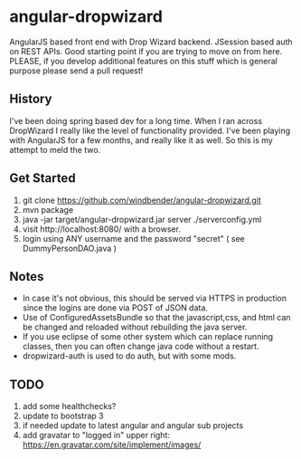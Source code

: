 angular-dropwizard
==================

AngularJS based front end with Drop Wizard backend.  JSession based auth on REST APIs.  Good starting point if you are trying to move on from here.  PLEASE, if you develop additional features on this stuff which is general purpose please send a pull request!

History
-------
I've been doing spring based dev for a long time. When I ran across DropWizard I really like the level of functionality provided.  I've been playing with AngularJS for a few months, and really like it as well.  So this is my attempt to meld the two.

Get Started
-----------

1. git clone https://github.com/windbender/angular-dropwizard.git
2. mvn package
3. java -jar target/angular-dropwizard.jar server ./serverconfig.yml
4. visit  http://localhost:8080/  with a browser.
5. login using ANY username and the password "secret"  ( see DummyPersonDAO.java )


Notes
-------
* In case it's not obvious, this should be served via HTTPS  in production since the logins are done via POST of JSON data.
* Use of ConfiguredAssetsBundle so that the javascript,css, and html can be changed and reloaded without rebuilding the java server.
* If you use eclipse of some other system which can replace running classes, then you can often change java code without a restart.
* dropwizard-auth is used to do auth, but with some mods.

TODO
----
1. add some healthchecks?
2. update to bootstrap 3
3. if needed update to latest angular and angular sub projects
4. add gravatar to "logged in" upper right:  https://en.gravatar.com/site/implement/images/

